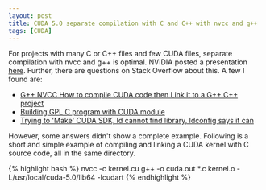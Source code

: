 ```yaml
---
layout: post
title: CUDA 5.0 separate compilation with C and C++ with nvcc and g++
tags: [CUDA]
---
```


For projects with many C or C++ files and few CUDA files,
separate compilation with nvcc and g++ is optimal.
NVIDIA posted a presentation
[here](http://developer.download.nvidia.com/GTC/gpu-object-linking.pdf).
Further, there are questions on Stack Overflow about this.
A few I found are:
 + [G++ NVCC How to compile CUDA code then Link it to a G++ C++ project](http://stackoverflow.com/questions/9421108)
 + [Building GPL C program with CUDA module](http://stackoverflow.com/questions/9363827)
 + [Trying to 'Make' CUDA SDK, ld cannot find library, ldconfig says it can](http://stackoverflow.com/questions/2716293)

However, some answers didn't show a complete example.
Following is a short and simple example of compiling and linking
a CUDA kernel with C source code, all in the same directory.

{% highlight bash %}
nvcc -c kernel.cu
g++ -o cuda.out *.c kernel.o -L/usr/local/cuda-5.0/lib64 -lcudart
{% endhighlight %}
